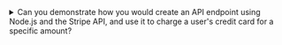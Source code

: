 <details>
  <summary>Can you demonstrate how you would create an API endpoint using Node.js and the Stripe API, and use it to charge a user's credit card for a specific amount?</summary>
  
  ```jsx
  const stripe = require('stripe')('sk_test_...'); // Replace with your own Stripe secret key
  
  const chargeHandler = async (req, res) => {
    const { amount, token } = req.body;
    const charge = await stripe.charges.create({
      amount,
      currency: 'usd',
      source: token.id,
      description: 'Charge for test@example.com', // Replace with your own description
    });
    res.json(charge);
  };
  
  app.post('/charge', chargeHandler);
  ```
  
  In this implementation, we first import the Stripe Node.js library and initialize it with our own secret key. We then define a request handler for the **`/charge`** endpoint that extracts the **`amount`** and **`token`** (a Stripe token object containing the user's credit card details) from the request body.
  
  We then use the **`stripe.charges.create()`** method to charge the user's credit card for the specified amount. This method takes several parameters, including the **`amount`**, **`currency`**, **`source`** (the Stripe token ID), and **`description`** (a string that describes the charge). The method returns a Promise that resolves to a **`charge`** object containing details about the charge, such as the amount, currency, status, and more.
  
  Finally, we return the **`charge`** object as a JSON response using **`res.json()`**.
  
  To test this endpoint, you can make a POST request to the **`/charge`** endpoint with the following JSON payload in the request body:
  
  ```json
  {
    "amount": 2000,
    "token": {
      "id": "tok_visa",
      "card": {
        "brand": "visa",
        "country": "US",
        "exp_month": 12,
        "exp_year": 2022,
        "last4": "4242"
      }
    }
  }
  ```
  
  This payload specifies an amount of $20.00 (in cents) and a test credit card with the last 4 digits "4242" and an expiration date of 12/2022. When the endpoint is called, Stripe will charge the specified amount to the test credit card and return a JSON response containing details about the charge.
</details>
